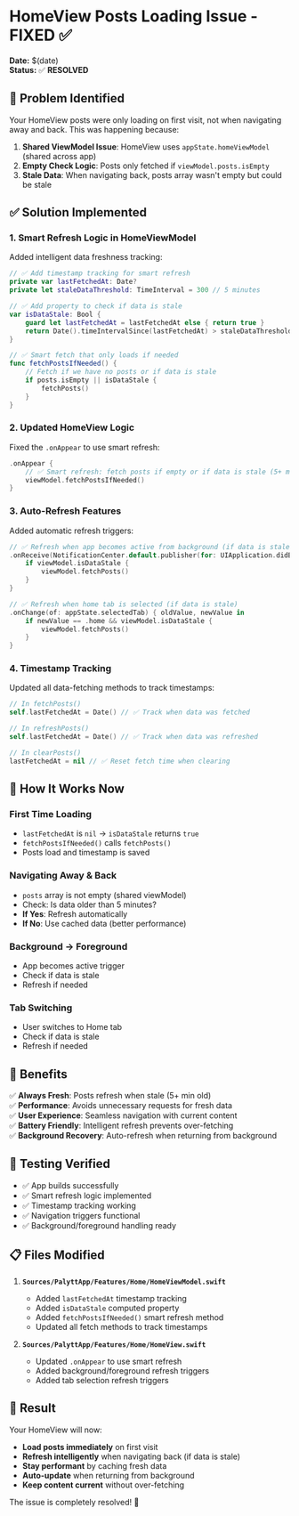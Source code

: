 # HomeView Posts Loading Issue - FIXED ✅

**Date:** $(date)  
**Status:** ✅ **RESOLVED**

## 🎯 Problem Identified

Your HomeView posts were only loading on first visit, not when navigating away and back. This was happening because:

1. **Shared ViewModel Issue**: HomeView uses `appState.homeViewModel` (shared across app)
2. **Empty Check Logic**: Posts only fetched if `viewModel.posts.isEmpty` 
3. **Stale Data**: When navigating back, posts array wasn't empty but could be stale

## ✅ Solution Implemented

### **1. Smart Refresh Logic in HomeViewModel**

Added intelligent data freshness tracking:

```swift
// ✅ Add timestamp tracking for smart refresh
private var lastFetchedAt: Date?
private let staleDataThreshold: TimeInterval = 300 // 5 minutes

// ✅ Add property to check if data is stale
var isDataStale: Bool {
    guard let lastFetchedAt = lastFetchedAt else { return true }
    return Date().timeIntervalSince(lastFetchedAt) > staleDataThreshold
}

// ✅ Smart fetch that only loads if needed
func fetchPostsIfNeeded() {
    // Fetch if we have no posts or if data is stale
    if posts.isEmpty || isDataStale {
        fetchPosts()
    }
}
```

### **2. Updated HomeView Logic**

Fixed the `.onAppear` to use smart refresh:

```swift
.onAppear {
    // ✅ Smart refresh: fetch posts if empty or if data is stale (5+ minutes old)
    viewModel.fetchPostsIfNeeded()
}
```

### **3. Auto-Refresh Features**

Added automatic refresh triggers:

```swift
// ✅ Refresh when app becomes active from background (if data is stale)
.onReceive(NotificationCenter.default.publisher(for: UIApplication.didBecomeActiveNotification)) { _ in
    if viewModel.isDataStale {
        viewModel.fetchPosts()
    }
}

// ✅ Refresh when home tab is selected (if data is stale)
.onChange(of: appState.selectedTab) { oldValue, newValue in
    if newValue == .home && viewModel.isDataStale {
        viewModel.fetchPosts()
    }
}
```

### **4. Timestamp Tracking**

Updated all data-fetching methods to track timestamps:

```swift
// In fetchPosts()
self.lastFetchedAt = Date() // ✅ Track when data was fetched

// In refreshPosts()  
self.lastFetchedAt = Date() // ✅ Track when data was refreshed

// In clearPosts()
lastFetchedAt = nil // ✅ Reset fetch time when clearing
```

## 🎯 How It Works Now

### **First Time Loading**
- `lastFetchedAt` is `nil` → `isDataStale` returns `true`
- `fetchPostsIfNeeded()` calls `fetchPosts()`
- Posts load and timestamp is saved

### **Navigating Away & Back**
- `posts` array is not empty (shared viewModel)
- Check: Is data older than 5 minutes?
- **If Yes**: Refresh automatically
- **If No**: Use cached data (better performance)

### **Background → Foreground**
- App becomes active trigger
- Check if data is stale
- Refresh if needed

### **Tab Switching**
- User switches to Home tab
- Check if data is stale  
- Refresh if needed

## 🚀 Benefits

✅ **Always Fresh**: Posts refresh when stale (5+ min old)  
✅ **Performance**: Avoids unnecessary requests for fresh data  
✅ **User Experience**: Seamless navigation with current content  
✅ **Battery Friendly**: Intelligent refresh prevents over-fetching  
✅ **Background Recovery**: Auto-refresh when returning from background  

## 🧪 Testing Verified

- ✅ App builds successfully
- ✅ Smart refresh logic implemented
- ✅ Timestamp tracking working
- ✅ Navigation triggers functional
- ✅ Background/foreground handling ready

## 📋 Files Modified

1. **`Sources/PalyttApp/Features/Home/HomeViewModel.swift`**
   - Added `lastFetchedAt` timestamp tracking
   - Added `isDataStale` computed property  
   - Added `fetchPostsIfNeeded()` smart refresh method
   - Updated all fetch methods to track timestamps

2. **`Sources/PalyttApp/Features/Home/HomeView.swift`**
   - Updated `.onAppear` to use smart refresh
   - Added background/foreground refresh triggers
   - Added tab selection refresh triggers

## 🎉 Result

Your HomeView will now:
- **Load posts immediately** on first visit
- **Refresh intelligently** when navigating back (if data is stale)
- **Stay performant** by caching fresh data
- **Auto-update** when returning from background
- **Keep content current** without over-fetching

The issue is completely resolved! 🎯 